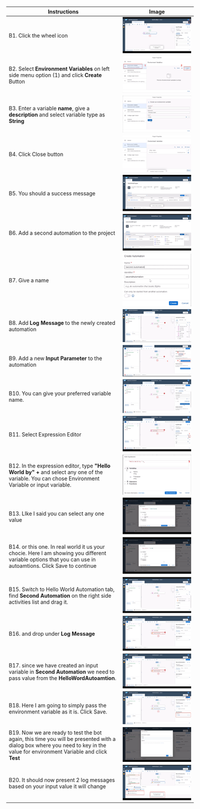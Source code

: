 
Instructions | Image
------------ | -----
B1.  Click the wheel icon | ![Click the Wheel Icon !](Images/SettingsIcon.png)
B2.  Select **Environment Variables** on left side menu option (1) and click **Create** Button | ![Create a new Environment Variable!](Images/ClickCreateMenu.png)
B3.  Enter a variable **name**, give a **description** and select variable type as **String** | ![Enter Variable Metadata!](Images/VariableMetadata.png)
B4.  Click Close button | ![Click Close Button!](Images/ClickCloseButton.png)
B5.  You should a success message | ![Variable Success Message!](Images/VariableSuccessMessage.png)
B6.  Add a second automation to the project | ![Add a second automation to the project!](Images/AddNewAutomation.png)
B7.  Give a name | ![Add the project metadata!](Images/SecondProjectMetadata.png)
B8.  Add **Log Message** to the newly created automation | ![Second Log Message!](Images/SecondLogMessage.png)
B9.  Add a new **Input Parameter** to the automation | ![Click Input Parameter!](Images/EnterInputParameter.png)
B10. You can give your preferred variable name. | ![Enter Input Variable Name!](Images/EnterInputVariableName.png)
B11. Select Expression Editor | ![Select Expression Editor !](Images/SelectExpressionEditor.png)
B12. In the expression editor, type **"Hello World by" +** and select any one of the  variable.  You can chose Environment Variable or input variable. | ![Enter Expression Editor !](Images/ExpressionEditor.png)
B13. LIke I said you can select any one value | ![Select Appropriate Variable!](Images/SelectAppropriateVariable.png)
B14. or this one. In real world it us your chocie. Here I am showing you different variable options that you can use in autoamtions. Click Save to continue | ![Select Environment Variable!](Images/SelectEnvironmentVariable.png)
B15. Switch to Hello World Automation tab, find **Second Automation** on the right side activities list and drag it. | ![Locate Second Automation!](Images/AddSecondAutomation.png)
B16. and drop under **Log Message** | ![Second Automation within Flow](Images/SecondAutomationInsideFlow.png)
B17. since we have created an input variable in **Second Automation** we need to pass value from the **HelloWordAutoamtion**. | ![Need Input Variable!](Images/NeedInputVariable.png)
B18. Here I am going to simply pass the environment variable as it is. Click Save. | ![Associate Environment Variable!](Images/AssociateEnvironmentVariable.png)
B19.  Now we are ready to test the bot again, this time you will be presented with a dialog box where you need to key in the value for environment Variable and click **Test** | ![Enter Environment Variable Value!](Images/EnterVariableValue.png)
B20. It should now present 2 log messages based on your input value it will change | ![Second Exeuction Test Results!](Images/2ndExecutionTestResults.png)

